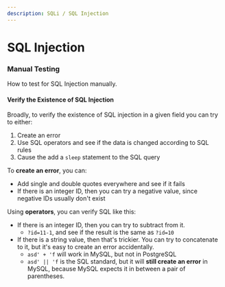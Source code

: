 ```yaml
---
description: SQLi / SQL Injection
---
```


# SQL Injection

### Manual Testing

How to test for SQL Injection manually.

#### Verify the Existence of SQL Injection

Broadly, to verify the existence of SQL injection in a given field you can try to either:

1. Create an error
2. Use SQL operators and see if the data is changed according to SQL rules
3. Cause the add a `sleep` statement to the SQL query

To **create an error**, you can:

* Add single and double quotes everywhere and see if it fails
* If there is an integer ID, then you can try a negative value, since negative IDs usually don't exist

Using **operators**, you can verify SQL like this:

* If there is an integer ID, then you can try to subtract from it.
  * `?id=11-1`, and see if the result is the same as `?id=10`
* If there is a string value, then that's trickier. You can try to concatenate to it, but it's easy to create an error accidentally.
  * `asd' + 'f` will work in MySQL, but not in PostgreSQL
  * `asd' || 'f` is the SQL standard, but it will **still create an error** in MySQL, because MySQL expects it in between a pair of parentheses. 



